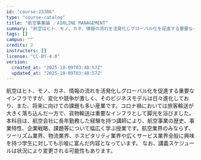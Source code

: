 ```yaml
---
id: "course:23386"
type: "course-catalog"
title: "航空事業論 ／AIRLINE MANAGEMENT"
summary: "航空はヒト、モノ、カネ、情報の流れを活発化しグローバル化を促進する重要なインフラですが、変化や競争が激しく、そのビジネスモデルは日々進化しており、また、将来に向けての課題も多い産業です。コロナ禍においては旅客輸送が大きく落ち込んだ一方で、貨…"
tags: []
campus: ""
credits: 2
instructors: []
license: "CC-BY-4.0"
version:
  created_at: "2025-10-09T03:48:57Z"
  updated_at: "2025-10-09T03:48:57Z"
---
```

航空はヒト、モノ、カネ、情報の流れを活発化しグローバル化を促進する重要なインフラですが、変化や競争が激しく、そのビジネスモデルは日々進化しており、また、将来に向けての課題も多い産業です。コロナ禍においては旅客輸送が大きく落ち込んだ一方で、貨物輸送は重要なインフラとして脚光を浴びました。本科目は、航空会社に長年勤務した経験を持つ講師により、航空事業の歴史、事業特性、企業戦略、課題等について幅広く学ぶ授業です。航空業界のみならず、ツーリズム業界、物流業界、ホスピタリティ業界や広くサービス業界全般に興味を持つ学生に対しても示唆に富んだ内容となっています。 なお、講義スケジュールは状況により変更される可能性もあります。
